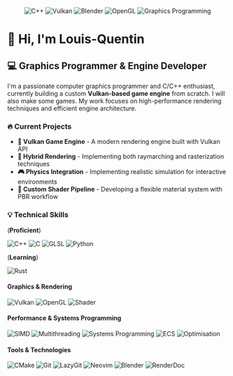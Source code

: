 <div align="center">
  <img src="https://img.shields.io/badge/C++-00599C?style=for-the-badge&logo=cplusplus&logoColor=white" alt="C++"/>
  <img src="https://img.shields.io/badge/Vulkan-AC162C?style=for-the-badge&logo=vulkan&logoColor=white" alt="Vulkan"/>
  <img src="https://img.shields.io/badge/Blender-F5792A?style=for-the-badge&logo=blender&logoColor=white" alt="Blender"/>
  <img src="https://img.shields.io/badge/OpenGL-5586A4?style=for-the-badge&logo=opengl&logoColor=white" alt="OpenGL"/>
  <img src="https://img.shields.io/badge/Graphics_Programming-008080?style=for-the-badge" alt="Graphics Programming"/>
</div>

# 👋 Hi, I'm Louis-Quentin

## 💻 Graphics Programmer & Engine Developer

I'm a passionate computer graphics programmer and C/C++ enthusiast, currently building a custom **Vulkan-based game engine** from scratch. I will also make some games. My work focuses on high-performance rendering techniques and efficient engine architecture.

### 🔥 Current Projects

- **🚀 Vulkan Game Engine** - A modern rendering engine built with Vulkan API
- **🎨 Hybrid Rendering** - Implementing both raymarching and rasterization techniques
- **🎮 Physics Integration** - Implementing realistic simulation for interactive environments
- **🧩 Custom Shader Pipeline** - Developing a flexible material system with PBR workflow

### 💡 Technical Skills

(**Proficient**)

![C++](https://img.shields.io/badge/C++-00599C?style=flat-square&logo=cplusplus&logoColor=white) ![C](https://img.shields.io/badge/C-A8B9CC?style=flat-square&logo=c&logoColor=black) ![GLSL](https://img.shields.io/badge/GLSL-5586A4?style=flat-square&logo=opengl&logoColor=white) ![Python](https://img.shields.io/badge/Python-3776AB?style=flat-square&logo=python&logoColor=white)

(**Learning**) 

![Rust](https://img.shields.io/badge/Rust-000000?style=flat-square&logo=rust&logoColor=white)

#### Graphics & Rendering
![Vulkan](https://img.shields.io/badge/Vulkan-AC162C?style=flat-square&logo=vulkan&logoColor=white) ![OpenGL](https://img.shields.io/badge/OpenGL-5586A4?style=flat-square&logo=opengl&logoColor=white) ![Shader](https://img.shields.io/badge/Shader_Programming-1572B6?style=flat-square&logo=webgl&logoColor=white)

#### Performance & Systems Programming
![SIMD](https://img.shields.io/badge/SIMD-4285F4?style=flat-square&logo=intel&logoColor=white) ![Multithreading](https://img.shields.io/badge/Multithreading-brightgreen?style=flat-square) ![Systems Programming](https://img.shields.io/badge/Systems_Programming-000000?style=flat-square&logo=linux&logoColor=white) ![ECS](https://img.shields.io/badge/ECS-lightblue?style=flat-square) ![Optimisation](https://img.shields.io/badge/Optimisation-yellow?style=flat-square)

#### Tools & Technologies
![CMake](https://img.shields.io/badge/CMake-064F8C?style=flat-square&logo=cmake&logoColor=white) ![Git](https://img.shields.io/badge/Git-F05032?style=flat-square&logo=git&logoColor=white) ![LazyGit](https://img.shields.io/badge/LazyGit-8957e5?style=flat-square&logo=git&logoColor=white) ![Neovim](https://img.shields.io/badge/Neovim-57A143?style=flat-square&logo=neovim&logoColor=white) ![Blender](https://img.shields.io/badge/Blender-F5792A?style=flat-square&logo=blender&logoColor=white) ![RenderDoc](https://img.shields.io/badge/RenderDoc-blue?style=flat-square)

